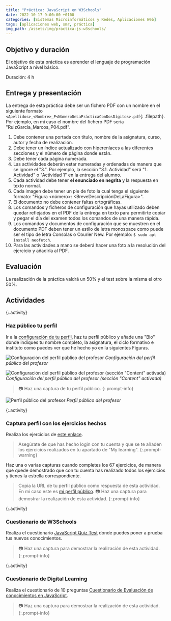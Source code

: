 ```yaml
---
title: "Práctica: JavaScript en W3Schools"
date: 2022-10-17 9:00:00 +0100
categories: [Sistemas Microinformáticos y Redes, Aplicaciones Web]
tags: [aplicaciones web, smr, práctica]
img_path: /assets/img/practica-js-w3schools/
---
```


## Objetivo y duración

El objetivo de esta práctica es aprender el lenguaje de programación JavaScript a nivel básico.

Duración: 4 h

## Entrega y presentación

La entrega de esta práctica debe ser un fichero PDF con un nombre en el siguiente formato `<Apellidos>_<Nombre>_P<NúmeroDeLaPrácticaConDosDígitos>.pdf`{: .filepath}. Por ejemplo, en mi caso el nombre del fichero PDF sería "RuizGarcía_Marcos_P04.pdf".

1. Debe contener una portada con título, nombre de la asignatura, curso, autor y fecha de realización.
2. Debe tener un índice actualizado con hiperenlaces a las diferentes secciones y el número de página donde están.
3. Debe tener cada página numerada.
4. Las actividades deberán estar numeradas y ordenadas de manera que se ignore el "3.". Por ejemplo, la sección "3.1. Actividad" será "1. Actividad" o "Actividad 1" en la entrega del alumno.
5. Cada actividad debe tener **el enunciado en negrita** y la respuesta en texto normal.
6. Cada imagen debe tener un pie de foto la cual tenga el siguiente formato: "Figura \<número\>: \<BreveDescripciónDeLaFigura\>".
7. El documento no debe contener faltas ortográficas.
8. Los comandos y ficheros de configuración que hayas utilizado deben quedar reflejados en el PDF de la entrega en texto para permitirte copiar y pegar el día del examen todos los comandos de una manera rápida.
9. Los comandos y documentos de configuración que se muestren en el documento PDF deben tener un estilo de letra monospace como puede ser el tipo de letra Consolas o Courier New. Por ejemplo: `$ sudo apt install neofetch`.
10. Para las actividades a mano se deberá hacer una foto a la resolución del ejercicio y añadirla al PDF.

## Evaluación

La realización de la práctica valdrá un 50% y el test sobre la misma el otro 50%.

## Actividades

{:.activity}
### Haz público tu perfil

Ir a la [configuración de tu perfil](https://profile.w3schools.com/profile), haz tu perfil público y añade una "Bio" donde indiques tu nombre completo, la asignatura, el ciclo formativo e instituto como puedes ver que he hecho yo en la siguientes Figuras. 

![Configuración del perfil público del profesor](configuracionPerfilPublico.png)
_Configuración del perfil público del profesor_

![Configuración del perfil público del profesor (sección "Content" activada)](configuracionPerfilPublico2.png)
_Configuración del perfil público del profesor (sección "Content" activada)_

>📷 Haz una captura de tu perfil público.
{:.prompt-info}

![Perfil público del profesor](perfilPublico.png)
_Perfil público del profesor_

{:.activity}
### Captura perfil con los ejercicios hechos

Realiza los ejercicios de [este enlace](https://www.w3schools.com/js/js_exercises.asp). 

> Asegúrate de que has hecho login con tu cuenta y que se te añaden los ejercicios realizados en tu apartado de "My learning".
{:.prompt-warning}

Haz una o varias capturas cuando completes los 67 ejercicios, de manera que quede demostrado que con tu cuenta has realizado todos los ejercicios y tienes la estrella correspondiente.

> Copia la URL de tu perfil público como respuesta de esta actividad. En mi caso este es [mi perfil público](https://www.w3profile.com/marcosruiz). 📷 Haz una captura para demostrar la realización de esta actividad.
{:.prompt-info}

{:.activity}
### Cuestionario de W3Schools

Realiza el cuestionario [JavaScript Quiz Test](https://www.w3schools.com/js/js_quiz.asp) donde puedes poner a prueba tus nuevos conocimientos.

> 📷 Haz una captura para demostrar la realización de esta actividad.
{:.prompt-info}

{:.activity}
### Cuestionario de Digital Learning

Realiza el cuestionario de 10 preguntas [Cuestionario de Evaluación de conocimientos en JavaScript](https://www.digitallearning.es/tests/javascript.html).

> 📷 Haz una captura para demostrar la realización de esta actividad.
{:.prompt-info}
